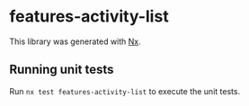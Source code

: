 # features-activity-list

This library was generated with [Nx](https://nx.dev).

## Running unit tests

Run `nx test features-activity-list` to execute the unit tests.
